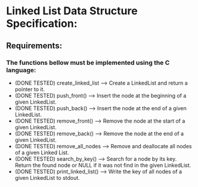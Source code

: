 # Linked List Data Structure Specification:

## Requirements:

### The functions bellow must be implemented using the C language:

- (DONE TESTED) create_linked_list				--> Create a LinkedList and return a pointer to it.
- (DONE TESTED) push_front()					--> Insert the node at the beginning of a given LinkedList.
- (DONE TESTED) push_back() 					--> Insert the node at the end of a given LinkedList.
- (DONE TESTED) remove_front()					--> Remove the node at the start of a given LinkedList.
- (DONE TESTED) remove_back()					--> Remove the node at the end of a given LinkedList.
- (DONE TESTED) remove_all_nodes				--> Remove and deallocate all nodes of a given Linked List.
- (DONE TESTED) search_by_key()					--> Search for a node by its key. Return the found node or NULL if it was not find in the given LinkedList.
- (DONE TESTED) print_linked_list()				--> Write the key of all nodes of a given LinkedList to stdout.
